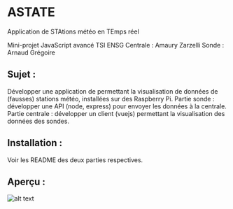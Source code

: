 # ASTATE
Application de STAtions météo en TEmps réel

Mini-projet JavaScript avancé TSI ENSG
Centrale : Amaury Zarzelli
Sonde : Arnaud Grégoire

## Sujet :
Développer une application de permettant la visualisation de données de (fausses) stations météo, installées sur des Raspberry Pi. Partie sonde : développer une API (node, express) pour envoyer les données à la centrale. Partie centrale : développer un client (vuejs) permettant la visualisation des données des sondes.

## Installation :
Voir les README des deux parties respectives.

## Aperçu :
![alt text](iamvideo.gif "aperçu")
